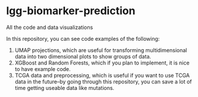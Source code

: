 # lgg-biomarker-prediction
 All the code and data visualizations

In this repository, you can see code examples of the following:

1) UMAP projections, which are useful for transforming multidimensional data into two dimensional plots to show groups of data.
2) XGBoost and Random Forests, which if you plan to implement, it is nice to have example code.
3) TCGA data and preprocessing, which is useful if you want to use TCGA data in the future–by going through this repository, you can save a lot of time getting useable data like mutations.
